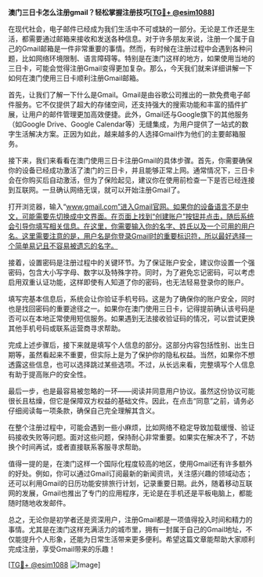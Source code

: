 **澳门三日卡怎么注册gmail？轻松掌握注册技巧[[TG💪+ @esim1088](https://t.me/s/esim1088)]**

在现代社会，电子邮件已经成为我们生活中不可或缺的一部分。无论是工作还是生活，都需要通过邮箱来接收和发送各种信息。对于许多朋友来说，注册一个属于自己的Gmail邮箱是一件非常重要的事情。然而，有时候在注册过程中会遇到各种问题，比如网络环境限制、语言障碍等。特别是在澳门这样的地方，如果使用当地的三日卡，可能会觉得注册Gmail变得更加复杂。那么，今天我们就来详细讲解一下如何在澳门使用三日卡顺利注册Gmail邮箱。

首先，让我们了解一下什么是Gmail。Gmail是由谷歌公司推出的一款免费电子邮件服务。它不仅提供了超大的存储空间，还支持强大的搜索功能和丰富的插件扩展，让用户的邮件管理更加高效便捷。此外，Gmail还与Google旗下的其他服务（如Google Drive、Google Calendar等）无缝集成，为用户提供了一站式的数字生活解决方案。正因为如此，越来越多的人选择Gmail作为他们的主要邮箱服务。

接下来，我们来看看在澳门使用三日卡注册Gmail的具体步骤。首先，你需要确保你的设备已经成功激活了澳门的三日卡，并且能够正常上网。通常情况下，三日卡会在你购买后自动激活，但为了保险起见，建议你在使用前检查一下是否已经连接到互联网。一旦确认网络无误，就可以开始注册Gmail了。

打开浏览器，输入“www.gmail.com”进入Gmail官网。如果你的设备语言不是中文，可能需要先切换成中文界面。在页面上找到“创建账户”按钮并点击，随后系统会引导你填写相关信息。在这里，你需要输入你的名字、姓氏以及一个可用的用户名。这里需要注意的是，用户名是你登录Gmail时的重要标识符，所以最好选择一个简单易记且不容易被遗忘的名字。

接着，设置密码是注册过程中的关键环节。为了保证账户安全，建议你设置一个强密码，包含大小写字母、数字以及特殊字符。同时，为了避免忘记密码，可以考虑启用双重认证功能，这样即使有人知道了你的密码，也无法轻易登录你的账户。

填写完基本信息后，系统会让你验证手机号码。这是为了确保你的账户安全，同时也是找回密码的重要途径之一。如果你在澳门使用三日卡，记得提前确认该号码是否可以在本地正常使用短信服务。如果遇到无法接收验证码的情况，可以尝试更换其他手机号码或联系运营商寻求帮助。

完成上述步骤后，接下来就是填写个人信息的部分。这部分内容包括性别、出生日期等，虽然看起来不重要，但实际上是为了保护你的隐私权益。当然，如果你不想透露这些信息，也可以选择跳过某些选项。不过，从长远来看，完整填写个人信息有助于提高账户的安全性。

最后一步，也是最容易被忽略的一环——阅读并同意用户协议。虽然这份协议可能很长且枯燥，但它是保障双方权益的基础文件。因此，在点击“同意”之前，请务必仔细阅读每一项条款，确保自己完全理解其含义。

在整个注册过程中，可能会遇到一些小麻烦，比如网络不稳定导致加载缓慢、验证码接收失败等问题。面对这些问题，保持耐心非常重要。如果实在解决不了，不妨换个时间再试，或者直接联系客服寻求帮助。

值得一提的是，在澳门这样一个国际化程度较高的地区，使用Gmail还有许多额外的好处。例如，你可以通过Gmail订阅最新的新闻资讯，关注感兴趣的领域动态；还可以利用Gmail的日历功能安排旅行计划，记录重要日期。此外，随着移动互联网的发展，Gmail也推出了专门的应用程序，无论是在手机还是平板电脑上，都能随时随地收发邮件。

总之，无论你是初学者还是资深用户，注册Gmail都是一项值得投入时间和精力的事情。尤其是在澳门这样充满活力的城市里，拥有一封属于自己的Gmail地址，不仅能提升个人形象，还能为日常生活带来更多便利。希望这篇文章能帮助大家顺利完成注册，享受Gmail带来的乐趣！

[[TG💪+ @esim1088](https://t.me/s/esim1088) ![Image](https://i.postimg.cc/4NQfJmqS/Snipaste-2025-05-13-00-14-12.png)]